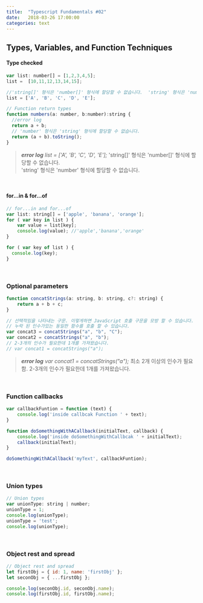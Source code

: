 ```yaml
---
title:  "Typescript Fundamentals #02"
date:   2018-03-26 17:00:00
categories: text
---
```


## Types, Variables, and Function Techniques

#### Type checked
```js
var list: number[] = [1,2,3,4,5];
list =  [10,11,12,13,14,15];

//'string[]' 형식은 'number[]' 형식에 할당할 수 없습니다.  'string' 형식은 'number' 형식에 할당할 수 없습니다.
list = ['A', 'B', 'C', 'D', 'E'];

// Function return types
function numbers(a: number, b:number):string {
  //error log
  return a + b;
  // 'number' 형식은 'string' 형식에 할당할 수 없습니다.
  return (a + b).toString();
}
```
>**_error log_**
>_list = ['A', 'B', 'C', 'D', 'E'];_
>'string[]' 형식은 'number[]' 형식에 할당할 수 없습니다.  
>'string' 형식은 'number' 형식에 할당할 수 없습니다.

&nbsp;
#### for...in & for...of
```js
// for...in and for...of
var list: string[] = ['apple', 'banana', 'orange'];
for ( var key in list ) {
    var value = list[key];
    console.log(value); //'apple','banana','orange'
}

for ( var key of list ) {
  console.log(key);
}
```

&nbsp;
### Optional parameters
```js
function concatStrings(a: string, b: string, c?: string) {
    return a + b + c;
}

// 선택적임을 나타내는 구문. 이렇게하면 JavaScript 호출 구문을 모방 할 수 있습니다.
// 누락 된 인수가있는 동일한 함수를 호출 할 수 있습니다.
var concat3 = concatStrings("a", "b", "C");
var concat2 = concatStrings("a", "b");
// 2-3개의 인수가 필요한데 1개를 가져왔습니다.
// var concat1 = concatStrings("a");
```
>**_error log_**
> _var concat1 = concatStrings("a");_
> 최소 2개 이상의 인수가 필요함.
> 2-3개의 인수가 필요한데 1개를 가져왔습니다.

&nbsp;
### Function callbacks
```js
var callbackFuntion = function (text) {
    console.log('inside callbcak Function ' + text);
}

function doSomethingWithACallback(initialText, callback) {
    console.log('inside doSomethingWithCallbcak ' + initialText);
    callback(initialText);
}

doSomethingWithACallback('myText', callbackFuntion);
```

&nbsp;
### Union types
```js
// Union types
var unionType: string | number;
unionType = 1;
console.log(unionType);
unionType = 'test';
console.log(unionType);
```

&nbsp;
### Object rest and spread
```js
// Object rest and spread
let firstObj = { id: 1, name: 'firstObj' };
let seconObj = { ...firstObj };

console.log(seconObj.id, seconObj.name);
console.log(firstObj.id, firstObj.name);
```
